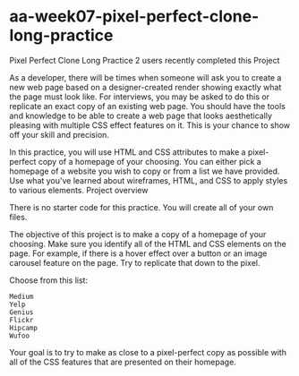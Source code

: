 # aa-week07-pixel-perfect-clone-long-practice

Pixel Perfect Clone Long Practice
2 users recently completed this Project

As a developer, there will be times when someone will ask you to create a new web page based on a designer-created render showing exactly what the page must look like. For interviews, you may be asked to do this or replicate an exact copy of an existing web page. You should have the tools and knowledge to be able to create a web page that looks aesthetically pleasing with multiple CSS effect features on it. This is your chance to show off your skill and precision.

In this practice, you will use HTML and CSS attributes to make a pixel-perfect copy of a homepage of your choosing. You can either pick a homepage of a website you wish to copy or from a list we have provided. Use what you've learned about wireframes, HTML, and CSS to apply styles to various elements.
Project overview

There is no starter code for this practice. You will create all of your own files.

The objective of this project is to make a copy of a homepage of your choosing. Make sure you identify all of the HTML and CSS elements on the page. For example, if there is a hover effect over a button or an image carousel feature on the page. Try to replicate that down to the pixel.

Choose from this list:

    Medium
    Yelp
    Genius
    Flickr
    Hipcamp
    Wufoo

Your goal is to try to make as close to a pixel-perfect copy as possible with all of the CSS features that are presented on their homepage.
